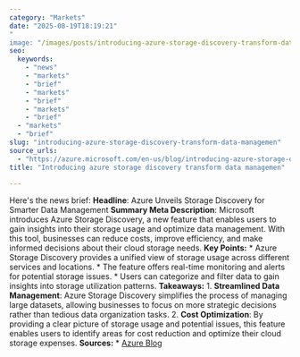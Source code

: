 ```yaml
---
category: "Markets"
date: "2025-08-19T18:19:21"
"
image: "/images/posts/introducing-azure-storage-discovery-transform-data-managemen.jpg"
seo:
  keywords:
    - "news"
    - "markets"
    - "brief"
    - "markets"
    - "brief"
    - "markets"
    - "brief"
  - "markets"
  - "brief"
slug: "introducing-azure-storage-discovery-transform-data-managemen"
source_urls:
  - "https://azure.microsoft.com/en-us/blog/introducing-azure-storage-discovery-transform-data-management-with-storage-insights/"
title: "Introducing azure storage discovery transform data managemen"

---
```


Here's the news brief:  **Headline**: Azure Unveils Storage Discovery for Smarter Data Management  **Summary Meta Description**: Microsoft introduces Azure Storage Discovery, a new feature that enables users to gain insights into their storage usage and optimize data management. With this tool, businesses can reduce costs, improve efficiency, and make informed decisions about their cloud storage needs.  **Key Points:**  * Azure Storage Discovery provides a unified view of storage usage across different services and locations. * The feature offers real-time monitoring and alerts for potential storage issues. * Users can categorize and filter data to gain insights into storage utilization patterns.  **Takeaways:**  1. **Streamlined Data Management**: Azure Storage Discovery simplifies the process of managing large datasets, allowing businesses to focus on more strategic decisions rather than tedious data organization tasks. 2. **Cost Optimization**: By providing a clear picture of storage usage and potential issues, this feature enables users to identify areas for cost reduction and optimize their cloud storage expenses.  **Sources:**  * [Azure Blog](https://azure.microsoft.com/en-us/blog/introducing-azure-storage-discovery-transform-data-management-with-storage-insights/)